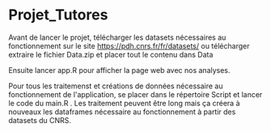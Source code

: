 # Projet_Tutores
 
Avant de lancer le projet, télécharger les datasets nécessaires au fonctionnement sur le site https://pdh.cnrs.fr/fr/datasets/ ou télécharger extraire le fichier Data.zip et placer tout le contenu dans Data

Ensuite lancer app.R pour afficher la page web avec nos analyses.

Pour tous les traitemenst et créations de données nécessaire au fonctionnement de l'application, se placer dans le répertoire Script et lancer le code du main.R .
Les traitement peuvent être long mais ça créera à nouveaux les dataframes nécessaire au fonctionnement à partir des datasets du CNRS.
